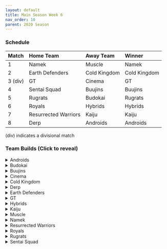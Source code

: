 ```yaml
---
layout: default
title: Main Season Week 6
nav_order: 10
parent: 2020 Season
---
```

### Schedule

|Match          |  Home Team            | Away Team        | Winner          |
| :-------------| :---------------------| :----------------| :---------------|
| 1             | Namek                 | Muscle           |  Namek          |
| 2             | Earth Defenders       | Cold Kingdom     |  Cold Kingdom   |
| 3 (div)       | GT                    | Cinema           |  GT             |
| 4             | Sentai Squad          | Buujins          |  Buujins        |
| 5             | Rugrats               | Budokai          |  Rugrats         |
| 6             | Royals                | Hybrids          |  Hybrids        |
| 7             | Resurrected Warriors  | Kaiju            |  Kaiju          | 
| 8             | Derp                  | Androids         |  Androids       |

(div) indicates a divisional match

### Team Builds (Click to reveal)

<details>
  <summary>Androids</summary>
  <br />
<br />Home Map: Glacier
<br />Music: Boss Ganges
<br />Weekly Bench:  Cell
<br />Boost Store: Rising Fighting Spirit on Android 19 (1 Zeni)

- Android 19
    - Defense +2 (2)
    - Power of Rage (2)
    - Master Throw (1)
    - Light Body (1)
    - Latent Energy (1)
    - Rising Fighting Spirit (Boost)
    - Majin Buu AI
 
- Android 16
    - Attack +2, Defense -1 (1)
    - Quick Fast Attack (1)
    - Master Throw (1)
    - Light Body (1)
    - Serious (1)
    - Latent Energy (1)
    - Savior (1)
    - Trunks AI
 
- Super 17 - Costume 2
    - Super +2, Ki -1 (1)
    - Launch's Support (2)
    - Quick Fast Attack (1)
    - Fighting Spirit (1)
    - Indignation (1)
    - Savior (1)
    - Yajirobe AI
 
- Android 17 - Costume 2
    - Attack +1 (1)
    - Eternal Life (4)
    - Serious (1)
    - Indignation (1)
    - Ginyu AI

</details>

<details>
  <summary>Budokai</summary>

<br />
<br />Home Map: Planet Namek
<br />Music: Boss Battle Rock
<br />Weekly bench: Cyborg Tao
<br />Boosts: N/A

- Nam
    - Attack +1 (1)
    - Serious (1)
    - Quick Fast Attack (1)
    - Master Throw (1)
    - Light Body (1)
    - Dende's Healing (2)
    - Frieza AI
 
- End Goku (SSJ) (costume 2)
    - Ki+1 (1)
    - Fighting Spirit (1)
    - Indignation (1)
    - Savior (1)
    - Light body (1)
    - Launch's Support (2)
    - Broly's Ring (Limiter)
    - Chiaotzu Ai
 
- Early Goku
    - Super +1 (1)
    - Indignation (1)
    - Savior(1)
    - Launch's Support (2)
    - Dende's Healing (2)
    - Tien AI
 
- Kid Goku
    - Attack +2 Defense -1 (1)
    - Fighting Spirit (1)
    - Quick Fast Attack (1)
    - Eternal Life (4)
    - Piccolo AI


</details>

<details>
  <summary>Buujins</summary>
<br />
<br /> Home Map: Supreme Kai's World
<br />Music: Nanshan
<br />Bench: Kid Buu
<br />Boosts:

- Majuub
    - Attack +1 (1)
    - Latent Energy! (1)
    - Quick Fast Attack (1)
    - Launch's Support (2)
    - Indignation! (1)
    - Light Body (1)
    - Ginyu AI
 
- Super Buu
    - Attack +2 Defense -1 (1)
    - Serious! (1)
    - Quick Fast Attack (1)
    - Dende's Healing (2)
    - Master Throw (1)
    - Combo Master (1)
    - Trunks AI
 
- Majin Buu
    - Ki +2 Super -1 (1)
    - Savior (1)
    - Light Body (1)
    - Eternal Life (4)
    - Yajirobe AI
 
- Evil Buu
    - Defense +2 (2)
    - Dende's Healing (2)
    - Latent Energy! (1)
    - Serious! (1)
    - Fighting Spirit! (1)
    - Cell AI

</details>

<details>
  <summary>Cinema</summary>
<br />  
<br />Home Map: Hell
<br />Music: Warlord F
<br />Bench: Garlic Jr. (Base)
<br />Boosts: Rising Fighting Spirit (1z)
              Attack +1 (4z) Removed
              Attack +1 (4z)


Note:
Attack +1 Boost was randomly removed from Gogeta due to having multiple boosts placed on him

- Gogeta
    - Ki +2 Super -1 (1)
    - Attack +1 (Boost) Removed
    - Tension Up (2)
    - Launch’s Support (2)
    - Serious! (1)
    - Indignation! (1)
    - Rising Fighting Spirit (Boost)
    - Frieza AI
 
- Zangya
    - Ki +1 (1)
    - Master Blast (1)
    - Dragon Spirit (2)
    - Exquisite Skill (1)
    - Savior (1)
    - Indignation! (1)
    - Chiaotzu AI
 
- Fasha
    - Defense +2 (2)
    - Dende's Healing (2)
    - Light Body (1)
    - Serious! (1)
    - Quick Fast Attack (1)
    - Trunks AI
 
- Turles
    - Defense +3 Attack -1 (2)
    - Attack +1 (Boost)
    - Eternal Life (4)
    - Fighting Spirit! (1)
    - Tien AI
 

</details>

<details>
  <summary>Cold Kingdom </summary>
  <br />
<br />Home Map: Broly's Planet
<br />Music: Paranoia
<br />Bench:  King Cold
<br />Boosts:

- Meta Cooler
    - Defense +2(2)
    - Serious(1)
    - Tension Up(2)
    - Dende’s Healing(2)
    - Trunks AI
 
- 3rd Form Freeza
    - Ki +1(1)
    - Launches Support(2)
    - Dragon Power(3)
    - Indignation(1)
    - Freeza AI
 
- First Form Cooler - Costume 2
    - Ki +2 Super -1 (1)
    - Light Body (1)
    - Indignation (1)
    - Savior (1)
    - Quick Fast Attack(1)
    - Power of Rage(2)
    - Limiter(Free)
    - Yajirobe AI
 
- Recoome - Costume 2
    - Attack +1(1)
    - Kibito’s Secret Art(2)
    - Savior(1)
    - Light Body(1)
    - Fighting Spirit(1)
    - Master Throw(1)
    - Majin Buu AI

</details>

<details>
  <summary>Derp</summary>
<br />  
<br />Home Map: Penguin Village
<br />Music: War Begins
<br />Bench: Hercule
<br />Boosts:

- Kibito Kai
    - Attack +2 Defense -1 (1)
    - Serious (1)
    - Quick Fast Attacks (1)
    - Dende's Healing (2)
    - Launch Support (2)
    - Cell AI
 
- Salza
    - Defense +2 (2)
    - Eternal Life (4)
    - Savior (1)
    - Piccolo AI
 
- Devilman
    - Ki +2 Super -1 (1)
    - Fighting Spirit (1)
    - Indignation (1)
    - Savior (1)
    - Quick Fast Attacks (1)
    - Power of Rage (2)
    - Tien AI
 
- Gero
    - Defense +3 Attack -1 (2)
    - Kibito's Secret Art (2)
    - Dende's Healing(2)
    - Light Body (1)
    - Gohan AI

</details>

<details>
  <summary>Earth Defenders</summary>
  <br />
<br />Home Map: Mt. Paozu
<br />Music: Aether
<br />Bench: Yamcha
<br />Boosts:

- Krillin
    - Attack +2 Defense -1 (1)
    - Dende's Healing (2)
    - Indomitable Fighting Spirit (2)
    - Serious (1)
    - Quick Fast Attack (1)
    - Majin Buu AI
 
- SSJ1 Mid Vegeta
    - Attack +1 (1)
    - Dende's Healing (2)
    - Fighting Spirit (1)
    - Serious (1)
    - Power of Rage (2)
    - Limiter (Free)
    - Piccolo AI
 
- Base Mid Goku - Costume 3
    - Super +2 Ki -1 (1)
    - Power of Rage (2)
    - Savior (1)
    - Indignation (1)
    - Launch's Support (2)
    - Tien AI
 
- Tien - Costume 2
    - Defense +2 (2)
    - Eternal Life (4)
    - Latent Energy! (1)
    - Yajirobe AI

</details>

<details>
  <summary>GT</summary>
<br />  
<br />Home Map: Kings Castle
<br />Music: Turbulence
<br />Bench: SSJ4 Vegeta
<br />Boosts:

Note: Forgot to place Broly’s Ring Limiter on SSJ3 GT Goku and Syn

- Pan - costume 2
    - Super +1 (1)
    - Indignation (1)
    - Light Body (1)
    - Fighting Spirit (1)
    - Dragon Power (3) 
    - AI - Yajirobe

- Super Baby 1 
    - Defense +2 (2)
    - Dende's Healing (2)
    - Dragon Spirit (2)
    - Serious (1)
    - AI - Piccolo

- Syn Shenron - costume 2
    - Defense +3/Attack-1 (2)
    - Eternal Life (4)
    - Latent Energy (1)
    - Broly’s Ring (Free)
    - AI - Frieza 

- GT Goku (SSJ3)
    - Attack +2/defense-1 (1)
    - Quick Fast Attack (1)
    - Serious (1)
    - Light Body (1)
    - Savior (1)
    - Dende's Healing (2)
    - Broly’s Ring (Limiter)
    - AI - Cell


</details>

<details>
  <summary>Hybrids</summary>
<br />  
<br />Home Map: Wastelands
<br />Music: Dragon Castle
<br />Bench: Kid Gohan
<br />Boosts:

- Ultimate Gohan
    - Attack +2, Defense -1 (1)
    - Serious (1)
    - Quick Fast Attack (1)
    - Dende's Healing (2)
    - Launch’s Support (2)
    - Majin Buu Ai

- Sword Trunks (Base)
    - Ki +2 Super +1 (1)
    - Style of the Strong (4)
    - Savior (1)
    - Indignation (1)
    - Broly's Ring (free)
    - Frieza AI

- Future Gohan (SSJ)
    - Ki +1 (1)
    - Fighting Spirit (1)
    - Latent Energy (1)
    - Serious (1)
    - Savior (1)
    - Kibito's Secret Art (2)
    - Frieza Ai

- SSJ Teen Gohan - Costume 3
    - Super +2, Ki-1 (1)
    - Indignation (1)
    - Fighting spirit (1)
    - Launch’s Support (2)
    - Dende's Healing (2)
    - Chiaotzu Ai

</details>

<details>
  <summary>Kaiju</summary>
<br />  
<br />Home Map: Rocky Area
<br />Music: Crongus
<br />Bench:  King Vegeta
<br />Boosts:

- Scouter Vegeta - Costume 2
    - Super +2 Ki - 1 (1)
    - Indignation (1)
    - Fighting Spirit (1)
    - Launch Support (2)
    - Power of Rage (2)
    - Chaoitzu Ai 

- Bardock - Costume 2
    - Attack +2 Defense -1 (1)
    - Serious (1)
    - Indignation (1)
    - Combo Master (1)
    - Lightbody (1)
    - Dende Healing (2)
    - Majin Buu Ai 

- Nappa - Costume 2 
    - Defense +3 Attack -1 (2)
    - Fighting spirit (1)
    - Savior (1)
    - Latent Energy (1)
    - Dende's Healing (2)
    - Yajirobe Ai 

- Raditz - Costume 2
    - Attack +1 (1)
    - Serious (1)
    - Quick fast attack (1)
    - Savior (1)
    - Latent Energy (1)
    - Power of Rage (2)
    - Trunks Ai

</details>

<details>
  <summary>Muscle</summary>
<br />  
<br />Home Map: Muscle Tower
<br />Music: Epic Boss Fight
<br />Bench: Bojack
<br />Boosts:

- Android 13
    - Attack+1 (1)
    - Dende's Healing (2)
    - Latent Energy (1)
    - Fighting Spirit (1)
    - Serious (1)
    - Rising Fighting Spirit (1)
    - Goku AI

- SSJ Trunks (Costume 2)
    - Super +2 Ki -1 (1)
    - Launch's Support (2)
    - Savior (1)
    - Light Body (1)
    - Indignation (1)
    - Fighting Spirit (1)
    - Goku AI

- Master Roshi (Costume 3)
    - Ki+1 (1)
    - Indignation (1)
    - Savior (1)
    - Kibito Secret Art (2)
    - Power of Rage (2)
    - Ginyu AI

- SSJ Broly
    - Def +2 (2)
    - Eternal Life (4)
    - Serious (1)
    - Broly AI
 

</details>

<details>
  <summary>Namek</summary>
<br />  
<br />Home Map: Kami's Lookout
<br />Music: Fight me if you can
<br />Bench: Tambourine
<br />Boosts:

Note:
Failed to submit builds
 
- Late Piccolo
    - Defense+2 (2)
    - Dende's Healing (2)
    - Serious (1)
    - Light body (1)
    - Quick Fast Attack (1)
    - Trunks ai
 
- King Piccolo
    - Ki+1 (1)
    - Power of Rage (2)
    - Kibito's Secret Art (2)
    - Indignation (1)
    - Savior (1)
    - Tien ai
 
- Nail
    - Defense+3, Attack-1 (2)
    - Eternal Life (4)
    - Fighting Spirit (1)
    - Chiaotzu ai
 
- Nuova
    - Super+1 (1)
    - Launch's Support (2)
    - Power of Rage (2)
    - Indignation (1)
    - Fighting Spirit (1)
    - Tien ai
 
</details>

<details>
  <summary>Resurrected Warriors</summary>
<br />  
<br />Home Map: Desert
<br />Music: Action Fight
<br />Bench:  Android 18
<br />Boosts:

 
Note:
End Vegeta has Fighting Spirit listed twice on his build, so it’s a 6pt build (there will not be zeni penalty)

- Videl - costume 3
    - Attack +2 Defense -1 (1)
    - Serious (1)
    - Launchs Support (2)
    - Power Of Rage (2)
    - Rising Fighting Spirit (1)
    - Goku Ai

- End Vegeta (Ssj) - Costume 1
    - Attack +1 (1)
    - Savior (1)
    - Fighting Spirit(1)
    - Serious (1)
    - Quick Fast Attack (1)
    - Fighting Spirit (1) Removed
    - Light Body (1)
    - Chiaotzu AI

- Eighter - Costume 1
    - Defense +3 Attack -1 (2)
    - Hi Tension (3)
    - Light Body (1)
    - Indignation (1)
    - Cell AI

- Early Piccolo - Costume 2
    - Super +2 ki down 1 (1)
    - Savior (1)
    - Power Of Rage (2)
    - Indignation  (1)
    - Launch Support (2)
    - Frieza AI

</details>


<details>
  <summary>Royals</summary>
<br />  
<br />Home Map: Hyperbolic Time Chamber
<br />Music: Thunder
<br />Bench: Mecha
<br />Boosts:

Notes:
Did not place their map as the home team

- Majin Vegeta
    - Attack +2 Defense -1 (1)
    - Serious! (1)
    - Dende's Healing (2)
    - Rushblast 3 (3)
    - Chiaotzu AI

- Dabura
    - Ki +1 (1)
    - Master Blast (1)
    - Indignation (1)
    - Savior (1)
    - Fighting Spirit (1)
    - Launch's Support (2)
    - Default Ai

- Pilaf Machine
    - Defense +2 Attack  -1 (1)
    - Savior (1)
    - Dende's Healing (2)
    - Dragon Power (3)
    - Broly's Ring (Limiter)
    - Ginyu AI

- Slug
    - Defense +2 (2)
    - Fighting Spirit (1)
    - Eternal Life (4)
    - Yajirobe AI

</details>

<details>
  <summary>Rugrats</summary>
<br />  
<br />Home Map: City Ruins
<br />Music: Nanga-F
<br />Bench: Arale
<br />Boosts:

- Cell Jr. (costume 2)
    - Attack +2 Defense -1 (1)
    - Dende's Healing (2)
    - Indomitable Fighting Spirit (2)
    - Serious (1)
    - Latent Energy (1)
    - Krillin AI

- SSJ Goten (costume 1)
    - Attack +1 (1)
    - Indignation (1)
    - Dende's Healing (2)
    - Fighting Spirit (1)
    - Light Body (1)
    - Quick Fast Attack (1)
    - Broly's Ring (free)
    - Chaiotzu AI

- Saibaman (costume 1)
    - Defense +2 Attack -1 (1)
    - Latent Energy (1)
    - Unleash Ki (1)
    - Serious (1)
    - Hatred of Saiyans (1)
    - Quick Fast Attack (1)
    - Exquisite Skill (1)
    - Ginyu AI

- Kid Trunks (costume 2)
    - Ki +2 Super -1 (1)
    - Eternal Life (4)
    - Indignation (1)
    - Savior (1)
    - Broly's Ring (limiter)
    - Chaiotzu AI

</details>

<details>
  <summary>Sentai Squad</summary>
<br />  
<br />Home Map: Frieza's Ship
<br />Music: Hurricane
<br />Bench:  Captain Ginyu
<br />Boosts: Rising Fighting Spirit (1z)

- Burter - Costume 1
    - Defense +3 Attack -1 (2)
    - Dende's Healing (2)
    - Serious! (1)
    - Fighting Spirit! (1)
    - Unleash Ki (1)
    - (Boost) Rising Fighting Spirit
    - Majin Buu AI

- Saiyaman - Costume 1
    - Ki +1 (1)
    - Power of Rage (2)
    - Launch's Support (2)
    - Light Body (1)
    - Savior (1)
    - Tien AI

- Jeice - Costume 1
    - Super +1 (1)
    - Kibito's Secret Art (2)
    - Indignation! (1)
    - Unleash Ki (1)
    - Light Body (1)
    - Savior (1)
    - Frieza AI

- Saiyawoman - Costume 2
    - Defense +2 (2)
    - Power of Rage (2)
    - Launch's Support (2)
    - Indignation! (1)
    - Cell AI

</details>